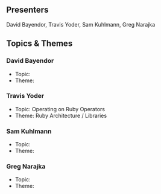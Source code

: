 ## Presenters

David Bayendor, Travis Yoder, Sam Kuhlmann, Greg Narajka

## Topics & Themes

### David Bayendor

* Topic:
* Theme:

### Travis Yoder

* Topic: Operating on Ruby Operators
* Theme: Ruby Architecture / Libraries

### Sam Kuhlmann

* Topic:
* Theme:

### Greg Narajka

* Topic:
* Theme:
